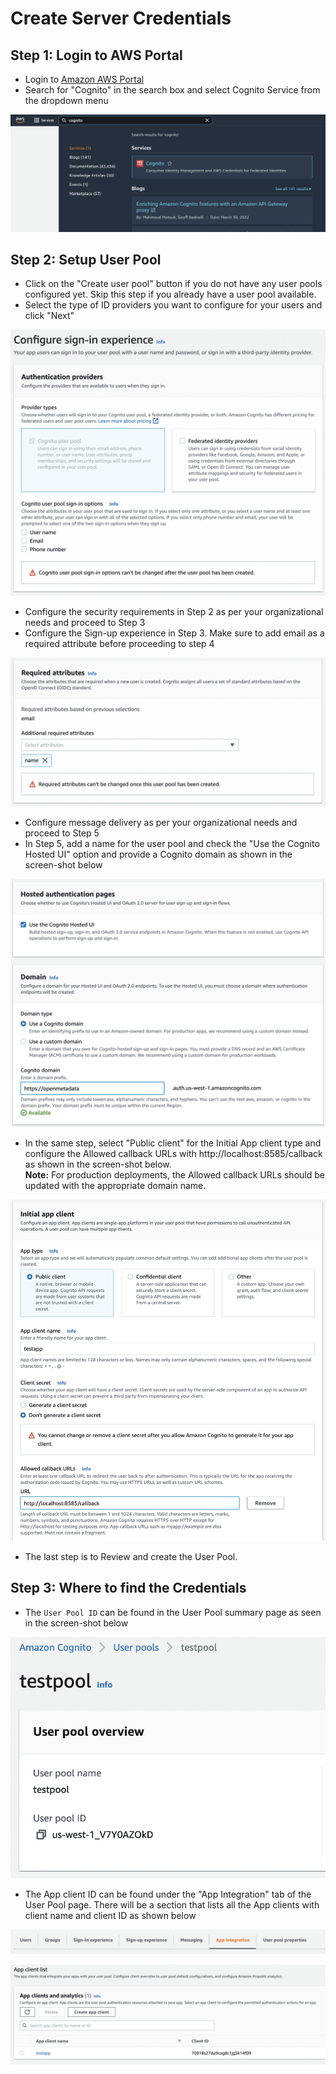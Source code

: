 # Create Server Credentials

## Step 1: Login to AWS Portal

* Login to [Amazon AWS Portal](https://aws.amazon.com/)
* Search for "Cognito" in the search box and select Cognito Service from the dropdown menu

![Search for Cognito in AWS Portal](<../../../.gitbook/assets/Screen Shot 2022-07-15 at 3.30.35 PM.png>)

## Step 2: Setup User Pool

* Click on the "Create user pool" button if you do not have any user pools configured yet. Skip this step if you already have a user pool available.
* Select the type of ID providers you want to configure for your users and click "Next"

![Setup User Pool - Step 1](<../../../.gitbook/assets/Screen Shot 2022-07-17 at 11.00.55 PM.png>)

* Configure the security requirements in Step 2 as per your organizational needs and proceed to Step 3
* Configure the Sign-up experience in Step 3. Make sure to add email as a required attribute before proceeding to step 4

![Configure Sign up Experience - Step 3](<../../../.gitbook/assets/Screen Shot 2022-07-17 at 11.08.12 PM.png>)

* Configure message delivery as per your organizational needs and proceed to Step 5
* In Step 5, add a name for the user pool and check the "Use the Cognito Hosted UI" option and provide a Cognito domain as shown in the screen-shot below

![Integrate your App - Step 5](<../../../.gitbook/assets/Screen Shot 2022-07-17 at 11.14.50 PM.png>)

* In the same step, select "Public client" for the Initial App client type and configure the Allowed callback URLs with http://localhost:8585/callback as shown in the screen-shot below.\
  **Note:** For production deployments, the Allowed callback URLs should be updated with the appropriate domain name.

![Configuring the App Client - Step 5](<../../../.gitbook/assets/Screen Shot 2022-07-17 at 11.19.01 PM.png>)

* The last step is to Review and create the User Pool.

## Step 3: Where to find the Credentials

* The `User Pool ID` can be found in the User Pool summary page as seen in the screen-shot below

![User Pool ID](<../../../.gitbook/assets/Screen Shot 2022-07-17 at 11.57.47 PM.png>)

* The App client ID can be found under the "App Integration" tab of the User Pool page. There will be a section that lists all the App clients with client name and client ID as shown below

![](<../../../.gitbook/assets/Screen Shot 2022-07-18 at 12.00.11 AM (1).png>)

![Client ID](<../../../.gitbook/assets/Screen Shot 2022-07-17 at 11.59.57 PM.png>)
